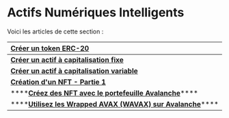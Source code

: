 # Actifs Numériques Intelligents

Voici les articles de cette section :

| [Créer un token ERC-20](creer-un-token-erc-20.md) |
| :--- |
| [**Créer un actif à capitalisation fixe**](creer-un-actif-a-capitalisation-fixe.md) |
| [**Créer un actif à capitalisation variable**](creer-un-actif-a-capitalisation-variable.md) |
| [**Création d'un NFT - Partie 1**](creation-dun-nft-partie-1.md) |
| \*\*\*\*[**Créez des NFT avec le portefeuille Avalanche**](creez-des-nft-avec-le-portefeuille-avalanche.md)\*\*\*\* |
| \*\*\*\*[**Utilisez les Wrapped AVAX \(WAVAX\) sur Avalanche**](utilisez-les-wrapped-avax-wavax-sur-avalanche.md)\*\*\*\* |


